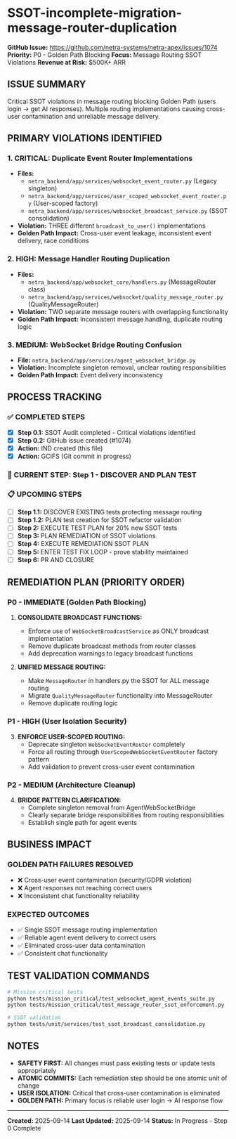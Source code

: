 # SSOT-incomplete-migration-message-router-duplication

**GitHub Issue:** https://github.com/netra-systems/netra-apex/issues/1074
**Priority:** P0 - Golden Path Blocking
**Focus:** Message Routing SSOT Violations
**Revenue at Risk:** $500K+ ARR

## ISSUE SUMMARY

Critical SSOT violations in message routing blocking Golden Path (users login → get AI responses). Multiple routing implementations causing cross-user contamination and unreliable message delivery.

## PRIMARY VIOLATIONS IDENTIFIED

### 1. **CRITICAL: Duplicate Event Router Implementations**
- **Files:**
  - `netra_backend/app/services/websocket_event_router.py` (Legacy singleton)
  - `netra_backend/app/services/user_scoped_websocket_event_router.py` (User-scoped factory)
  - `netra_backend/app/services/websocket_broadcast_service.py` (SSOT consolidation)
- **Violation:** THREE different `broadcast_to_user()` implementations
- **Golden Path Impact:** Cross-user event leakage, inconsistent event delivery, race conditions

### 2. **HIGH: Message Handler Routing Duplication**
- **Files:**
  - `netra_backend/app/websocket_core/handlers.py` (MessageRouter class)
  - `netra_backend/app/services/websocket/quality_message_router.py` (QualityMessageRouter)
- **Violation:** TWO separate message routers with overlapping functionality
- **Golden Path Impact:** Inconsistent message handling, duplicate routing logic

### 3. **MEDIUM: WebSocket Bridge Routing Confusion**
- **File:** `netra_backend/app/services/agent_websocket_bridge.py`
- **Violation:** Incomplete singleton removal, unclear routing responsibilities
- **Golden Path Impact:** Event delivery inconsistency

## PROCESS TRACKING

### ✅ COMPLETED STEPS
- [x] **Step 0.1:** SSOT Audit completed - Critical violations identified
- [x] **Step 0.2:** GitHub issue created (#1074)
- [x] **Action:** IND created (this file)
- [x] **Action:** GCIFS (Git commit in progress)

### 🔄 CURRENT STEP: Step 1 - DISCOVER AND PLAN TEST

### 📋 UPCOMING STEPS
- [ ] **Step 1.1:** DISCOVER EXISTING tests protecting message routing
- [ ] **Step 1.2:** PLAN test creation for SSOT refactor validation
- [ ] **Step 2:** EXECUTE TEST PLAN for 20% new SSOT tests
- [ ] **Step 3:** PLAN REMEDIATION of SSOT violations
- [ ] **Step 4:** EXECUTE REMEDIATION SSOT PLAN
- [ ] **Step 5:** ENTER TEST FIX LOOP - prove stability maintained
- [ ] **Step 6:** PR AND CLOSURE

## REMEDIATION PLAN (PRIORITY ORDER)

### **P0 - IMMEDIATE (Golden Path Blocking)**
1. **CONSOLIDATE BROADCAST FUNCTIONS:**
   - Enforce use of `WebSocketBroadcastService` as ONLY broadcast implementation
   - Remove duplicate broadcast methods from router classes
   - Add deprecation warnings to legacy broadcast functions

2. **UNIFIED MESSAGE ROUTING:**
   - Make `MessageRouter` in handlers.py the SSOT for ALL message routing
   - Migrate `QualityMessageRouter` functionality into MessageRouter
   - Remove duplicate routing logic

### **P1 - HIGH (User Isolation Security)**
3. **ENFORCE USER-SCOPED ROUTING:**
   - Deprecate singleton `WebSocketEventRouter` completely
   - Force all routing through `UserScopedWebSocketEventRouter` factory pattern
   - Add validation to prevent cross-user event contamination

### **P2 - MEDIUM (Architecture Cleanup)**
4. **BRIDGE PATTERN CLARIFICATION:**
   - Complete singleton removal from AgentWebSocketBridge
   - Clearly separate bridge responsibilities from routing responsibilities
   - Establish single path for agent events

## BUSINESS IMPACT

### GOLDEN PATH FAILURES RESOLVED
- ❌ Cross-user event contamination (security/GDPR violation)
- ❌ Agent responses not reaching correct users
- ❌ Inconsistent chat functionality reliability

### EXPECTED OUTCOMES
- ✅ Single SSOT message routing implementation
- ✅ Reliable agent event delivery to correct users
- ✅ Eliminated cross-user data contamination
- ✅ Consistent chat functionality

## TEST VALIDATION COMMANDS

```bash
# Mission critical tests
python tests/mission_critical/test_websocket_agent_events_suite.py
python tests/mission_critical/test_message_router_ssot_enforcement.py

# SSOT validation
python tests/unit/services/test_ssot_broadcast_consolidation.py
```

## NOTES

- **SAFETY FIRST:** All changes must pass existing tests or update tests appropriately
- **ATOMIC COMMITS:** Each remediation step should be one atomic unit of change
- **USER ISOLATION:** Critical that cross-user contamination is eliminated
- **GOLDEN PATH:** Primary focus is reliable user login → AI response flow

---

**Created:** 2025-09-14
**Last Updated:** 2025-09-14
**Status:** In Progress - Step 0 Complete